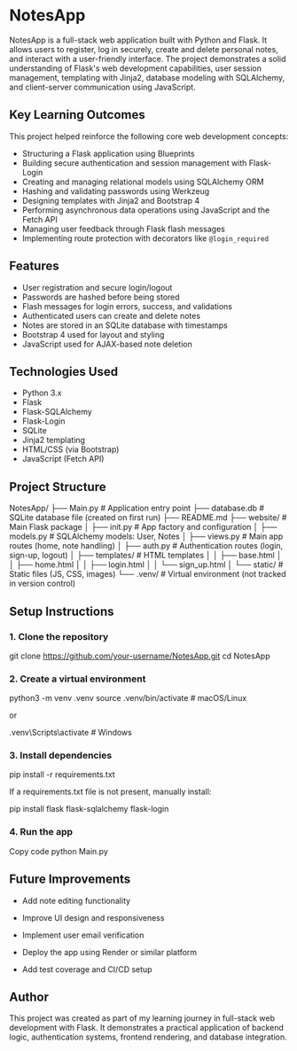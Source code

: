 # NotesApp

NotesApp is a full-stack web application built with Python and Flask. It allows users to register, log in securely, create and delete personal notes, and interact with a user-friendly interface. The project demonstrates a solid understanding of Flask's web development capabilities, user session management, templating with Jinja2, database modeling with SQLAlchemy, and client-server communication using JavaScript.

## Key Learning Outcomes

This project helped reinforce the following core web development concepts:

- Structuring a Flask application using Blueprints
- Building secure authentication and session management with Flask-Login
- Creating and managing relational models using SQLAlchemy ORM
- Hashing and validating passwords using Werkzeug
- Designing templates with Jinja2 and Bootstrap 4
- Performing asynchronous data operations using JavaScript and the Fetch API
- Managing user feedback through Flask flash messages
- Implementing route protection with decorators like `@login_required`

## Features

- User registration and secure login/logout
- Passwords are hashed before being stored
- Flash messages for login errors, success, and validations
- Authenticated users can create and delete notes
- Notes are stored in an SQLite database with timestamps
- Bootstrap 4 used for layout and styling
- JavaScript used for AJAX-based note deletion

## Technologies Used

- Python 3.x
- Flask
- Flask-SQLAlchemy
- Flask-Login
- SQLite
- Jinja2 templating
- HTML/CSS (via Bootstrap)
- JavaScript (Fetch API)

## Project Structure

NotesApp/
├── Main.py # Application entry point
├── database.db # SQLite database file (created on first run)
├── README.md
├── website/ # Main Flask package
│ ├── init.py # App factory and configuration
│ ├── models.py # SQLAlchemy models: User, Notes
│ ├── views.py # Main app routes (home, note handling)
│ ├── auth.py # Authentication routes (login, sign-up, logout)
│ ├── templates/ # HTML templates
│ │ ├── base.html
│ │ ├── home.html
│ │ ├── login.html
│ │ └── sign_up.html
│ └── static/ # Static files (JS, CSS, images)
└── .venv/ # Virtual environment (not tracked in version control)



## Setup Instructions


### 1. Clone the repository

git clone https://github.com/your-username/NotesApp.git
cd NotesApp


### 2. Create a virtual environment

python3 -m venv .venv
source .venv/bin/activate  # macOS/Linux

or

.venv\Scripts\activate     # Windows


### 3. Install dependencies

pip install -r requirements.txt

If a requirements.txt file is not present, manually install:

pip install flask flask-sqlalchemy flask-login


### 4. Run the app

Copy code
python Main.py


## Future Improvements

- Add note editing functionality

- Improve UI design and responsiveness

- Implement user email verification

- Deploy the app using Render or similar platform

- Add test coverage and CI/CD setup


## Author
This project was created as part of my learning journey in full-stack web development with Flask. It demonstrates a practical application of backend logic, authentication systems, frontend rendering, and database integration.
